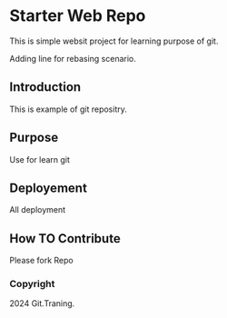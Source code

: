 # Starter Web Repo

This is simple websit project for learning purpose of git.

Adding line for rebasing scenario.

## Introduction

This is example of git repositry.

## Purpose
Use for learn git

## Deployement
All deployment
## How TO Contribute
Please fork Repo
### Copyright

2024 Git.Traning.